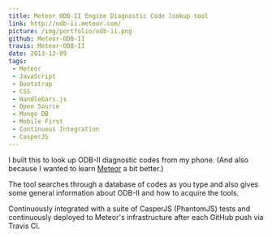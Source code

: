 ```yaml
---
title: Meteor ODB-II Engine Diagnostic Code lookup tool
link: http://odb-ii.meteor.com/
picture: /img/portfolio/odb-ii.png
github: Meteor-ODB-II
travis: Meteor-ODB-II
date: 2013-12-09
tags:
 - Meteor
 - JavaScript
 - Bootstrap
 - CSS
 - Handlebars.js
 - Open Source
 - Mongo DB
 - Mobile First
 - Continuous Integration
 - CasperJS
---
```

I built this to look up ODB-II diagnostic codes from my phone. (And also because I wanted to learn <a href="http://www.meteor.com/">Meteor</a> a bit better.)

The tool searches through a database of codes as you type and also gives some general information about ODB-II and how to acquire the tools.

Continuously integrated with a suite of CasperJS (PhantomJS) tests and continuously deployed to Meteor's infrastructure after each GitHub push via Travis CI.
